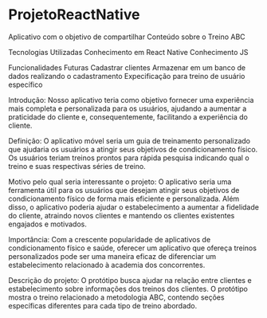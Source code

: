 # ProjetoReactNative

Aplicativo com o objetivo de compartilhar Conteúdo sobre o Treino ABC

Tecnologias Utilizadas
Conhecimento em React Native
Conhecimento JS

Funcionalidades Futuras
Cadastrar clientes
Armazenar em um banco de dados realizando o cadastramento
Expecificação para treino de usuário específico

Introdução: Nosso aplicativo teria como objetivo fornecer uma experiência mais completa e personalizada para os usuários, ajudando a aumentar a praticidade do cliente e, consequentemente, facilitando a experiência do cliente.

Definição:
O aplicativo móvel seria um guia de treinamento personalizado que ajudaria os usuários a atingir seus objetivos de condicionamento físico. Os usuários teriam treinos prontos para rápida pesquisa indicando qual o treino e suas respectivas séries de treino.

Motivo pelo qual seria interessante o projeto:
O aplicativo seria uma ferramenta útil para os usuários que desejam atingir seus objetivos de condicionamento físico de forma mais eficiente e personalizada. Além disso, o aplicativo poderia ajudar o estabelecimento a aumentar a fidelidade do cliente, atraindo novos clientes e mantendo os clientes existentes engajados e motivados.

Importância:
Com a crescente popularidade de aplicativos de condicionamento físico e saúde, oferecer um aplicativo que ofereça treinos personalizados pode ser uma maneira eficaz de diferenciar um estabelecimento relacionado à academia dos concorrentes.

Descrição do projeto:
O protótipo busca ajudar na relação entre clientes e estabelecimento sobre informações dos treinos dos clientes. O protótipo mostra o treino relacionado a metodologia ABC, contendo seções específicas diferentes para cada tipo de treino abordado.
